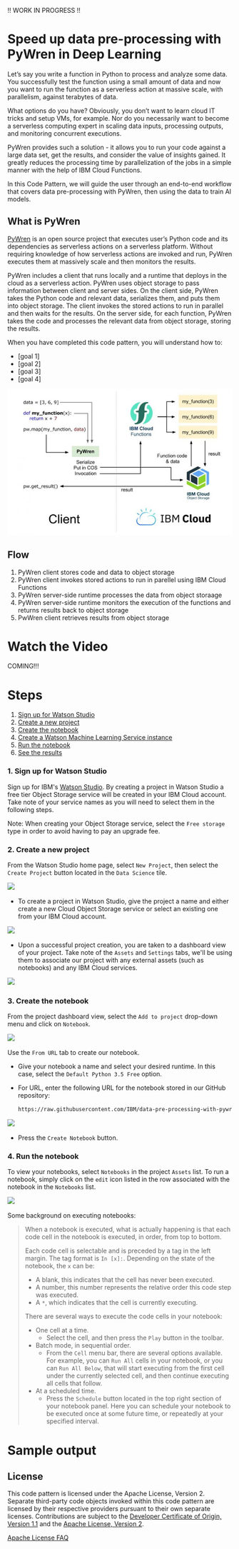 !! WORK IN PROGRESS !!

# Speed up data pre-processing with PyWren in Deep Learning

Let’s say you write a function in Python to process and analyze some data. You successfully test the function using a small amount of data and now you want to run the function as a serverless action at massive scale, with parallelism, against terabytes of data.

What options do you have? Obviously, you don’t want to learn cloud IT tricks and setup VMs, for example. Nor do you necessarily want to become a serverless computing expert in scaling data inputs, processing outputs, and monitoring concurrent executions.

PyWren provides such a solution - it allows you to run your code against a large data set, get the results, and consider the value of insights gained. It greatly reduces the processing time by parallelization of the jobs in a simple manner with the help of IBM Cloud Functions.

In this Code Pattern, we will guide the user through an end-to-end workflow that covers data pre-processing with PyWren, then using the data to train AI models.

## What is PyWren

[PyWren](http://pywren.io/) is an open source project that executes user’s Python code and its dependencies as serverless actions on a serverless platform.  Without requiring knowledge of how serverless actions are invoked and run, PyWren executes them at massively scale and then monitors the results.

PyWren includes a client that runs locally and a runtime that deploys in the cloud as a serverless action. PyWren uses object storage to pass information between client and server sides. On the client side, PyWren takes the Python code and relevant data, serializes them, and puts them into object storage. The client invokes the stored actions to run in parallel and then waits for the results. On the server side, for each function, PyWren takes the code and processes the relevant data from object storage, storing the results.

When you have completed this code pattern, you will understand how to:

* [goal 1]
* [goal 2]
* [goal 3]
* [goal 4]

![architecture](doc/source/images/architecture.png)

## Flow

1. PyWren client stores code and data to object storage
1. PyWren client invokes stored actions to run in parellel using IBM Cloud Functions
1. PyWren server-side runtime processes the data from object storaage
1. PyWren server-side runtime monitors the execution of the functions and returns results back to object storage
1. PwWren client retrieves results from object storage

# Watch the Video

COMING!!!

# Steps

1. [Sign up for Watson Studio](#1-sign-up-for-watson-studio)
1. [Create a new project](#2-create-a-new-project)
1. [Create the notebook](#3-create-the-notebook)
1. [Create a Watson Machine Learning Service instance](#4-create-a-watson-machine-learning-service-instance)
1. [Run the notebook](#6-run-the-notebook)
1. [See the results](#7-see-the-results)

### 1. Sign up for Watson Studio

Sign up for IBM's [Watson Studio](https://dataplatform.cloud.ibm.com/). By creating a project in Watson Studio a free tier Object Storage service will be created in your IBM Cloud account. Take note of your service names as you will need to select them in the following steps.

Note: When creating your Object Storage service, select the `Free storage` type in order to avoid having to pay an upgrade fee.

### 2. Create a new project

From the Watson Studio home page, select `New Project`, then select the `Create Project` button located in the `Data Science` tile.

![](doc/source/images/studio-create-new-project.png)

* To create a project in Watson Studio, give the project a name and either create a new Cloud Object Storage service or select an existing one from your IBM Cloud account.

![](doc/source/images/studio-create-new-project-2.png)

* Upon a successful project creation, you are taken to a dashboard view of your project. Take note of the `Assets` and `Settings` tabs, we'll be using them to associate our project with any external assets (such as notebooks) and any IBM Cloud services.

![](doc/source/images/studio-project-assets.png)

### 3. Create the notebook

From the project dashboard view, select the `Add to project` drop-down menu and click on `Notebook`.

![](doc/source/images/studio-create-notebook.png)

Use the `From URL` tab to create our notebook.

* Give your notebook a name and select your desired runtime. In this case, select the `Default Python 3.5 Free` option.

* For URL, enter the following URL for the notebook stored in our GitHub repository:

  ```bash
  https://raw.githubusercontent.com/IBM/data-pre-processing-with-pywren/master/notebooks/facial-recognition.ipynb
  ```

![](doc/source/images/studio-create-notebook-2.png)

* Press the `Create Notebook` button.

### 4. Run the notebook

To view your notebooks, select `Notebooks` in the project `Assets` list. To run a notebook, simply click on the `edit` icon listed in the row associated with the notebook in the `Notebooks` list.

![](doc/source/images/studio-notebook-list.png)

Some background on executing notebooks:

> When a notebook is executed, what is actually happening is that each code cell in
the notebook is executed, in order, from top to bottom.
>
> Each code cell is selectable and is preceded by a tag in the left margin. The tag
format is `In [x]:`. Depending on the state of the notebook, the `x` can be:
>
>* A blank, this indicates that the cell has never been executed.
>* A number, this number represents the relative order this code step was executed.
>* A `*`, which indicates that the cell is currently executing.
>
>There are several ways to execute the code cells in your notebook:
>
>* One cell at a time.
>   * Select the cell, and then press the `Play` button in the toolbar.
>* Batch mode, in sequential order.
>   * From the `Cell` menu bar, there are several options available. For example, you
    can `Run All` cells in your notebook, or you can `Run All Below`, that will
    start executing from the first cell under the currently selected cell, and then
    continue executing all cells that follow.
>* At a scheduled time.
>   * Press the `Schedule` button located in the top right section of your notebook
    panel. Here you can schedule your notebook to be executed once at some future
    time, or repeatedly at your specified interval.

# Sample output

## License

This code pattern is licensed under the Apache License, Version 2. Separate third-party code objects invoked within this code pattern are licensed by their respective providers pursuant to their own separate licenses. Contributions are subject to the [Developer Certificate of Origin, Version 1.1](https://developercertificate.org/) and the [Apache License, Version 2](https://www.apache.org/licenses/LICENSE-2.0.txt).

[Apache License FAQ](https://www.apache.org/foundation/license-faq.html#WhatDoesItMEAN)
